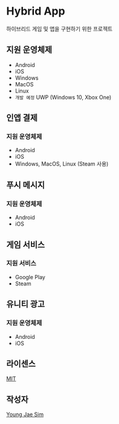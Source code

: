 # Hybrid App
하이브리드 게임 및 앱을 구현하기 위한 프로젝트

## 지원 운영체제
- Android
- iOS
- Windows
- MacOS
- Linux
- `개발 예정` UWP (Windows 10, Xbox One)

## 인앱 결제
### 지원 운영체제
- Android
- iOS
- Windows, MacOS, Linux (Steam 사용)

## 푸시 메시지
### 지원 운영체제
- Android
- iOS

## 게임 서비스
### 지원 서비스
- Google Play
- Steam

## 유니티 광고
### 지원 운영체제
- Android
- iOS

## 라이센스
[MIT](LICENSE)

## 작성자
[Young Jae Sim](https://github.com/Hanul)